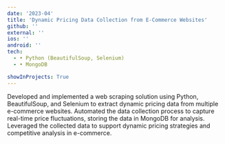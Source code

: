 ```yaml
---
date: '2023-04'
title: 'Dynamic Pricing Data Collection from E-Commerce Websites'
github: ''
external: ''
ios: ''
android: ''
tech:
  - • Python (BeautifulSoup, Selenium)
  - • MongoDB

showInProjects: True
---
```


Developed and implemented a web scraping solution using Python, BeautifulSoup, and Selenium to extract dynamic pricing data from multiple e-commerce websites. Automated the data collection process to capture real-time price fluctuations, storing the data in MongoDB for analysis. Leveraged the collected data to support dynamic pricing strategies and competitive analysis in e-commerce.

